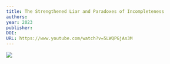 ```yaml
---
title: The Strengthened Liar and Paradoxes of Incompleteness
authors: 
year: 2023
publisher: 
DOI: 
URL: https://www.youtube.com/watch?v=5LWQPGjAs3M
---
```


![](https://www.youtube.com/watch?v=5LWQPGjAs3M)

